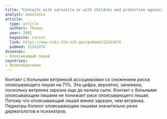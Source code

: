 ```yaml
---
title: "Contacts with varicella or with children and protection against herpes zoster in adults: a case-control study"
analyst: amantonio
article:
  type: article
  authors: Thomas
  year: 2002
  magazine: Lancet
  link: https://www.ncbi.nlm.nih.gov/pubmed/12241874
  pubmed: 12241874
diseases:
- Опоясывающий лишай
countries:
- Великобритания
---
```


Контакт с больными ветрянкой ассоциирован со снижением риска опоясывающего лишая на 71%. Эта цифра, вероятно, занижена, поскольку ветрянка заразна еще до начала сыпи.
Контакт с больными опоясывающим лишаем не понижает риск опоясывающего лишая. Потому что опоясывающий лишай менее заразен, чем ветрянка.
Педиатры болеют опоясывающим лишаем значительно реже дерматологов и психиатров.
